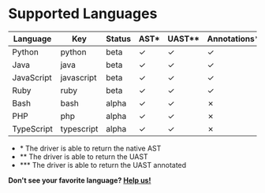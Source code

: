 
# Supported Languages

| Language   | Key        | Status  | AST\* | UAST\*\* | Annotations\*\*\* | GitHub                                     | Container                                              |
| ---------- | ---------- | ------- | ---- | ------ | -------------- | ------------------------------------------------ | ------------------------------------------------------ |
| Python     | python     | beta    | ✓   | ✓      | ✓             | [✓](https://github.com/bblfsh/python-driver)      | [✓](https://hub.docker.com/r/bblfsh/python-driver/)     |
| Java       | java       | beta    | ✓   | ✓      | ✓             | [✓](https://github.com/bblfsh/java-driver)        | [✓](https://hub.docker.com/r/bblfsh/java-driver/)       |
| JavaScript | javascript | beta    | ✓   | ✓      | ✓             | [✓](https://github.com/bblfsh/javascript-driver)  | [✓](https://hub.docker.com/r/bblfsh/javascript-driver/) |
| Ruby       | ruby       | beta    | ✓   | ✓      | ✓             | [✓](https://github.com/bblfsh/ruby-driver)        | [✓](https://hub.docker.com/r/bblfsh/ruby-driver/)       |
| Bash       | bash       | alpha   | ✓   | ✓      | ✗             | [✓](https://github.com/bblfsh/bash-driver)        | [✓](https://hub.docker.com/r/bblfsh/bash-driver/)       |
| PHP        | php        | alpha   | ✓   | ✓      | ✗             | [✓](https://github.com/bblfsh/php-driver)         | [✓](https://hub.docker.com/r/bblfsh/php-driver/)        |
| TypeScript | typescript | alpha   | ✓   | ✓      | ✗             | [✓](https://github.com/bblfsh/typescript-driver)  | [✓](https://hub.docker.com/r/bblfsh/typescript-driver/) |

- \* The driver is able to return the native AST
- \*\* The driver is able to return the UAST
- \*\*\* The driver is able to return the UAST annotated


**Don't see your favorite language? [Help us!](community.md)**
